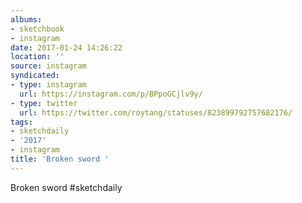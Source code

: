 ```yaml
---
albums:
- sketchbook
- instagram
date: 2017-01-24 14:26:22
location: ''
source: instagram
syndicated:
- type: instagram
  url: https://instagram.com/p/BPpoGCjlv9y/
- type: twitter
  url: https://twitter.com/roytang/statuses/823899792757682176/
tags:
- sketchdaily
- '2017'
- instagram
title: 'Broken sword '
---
```


Broken sword #sketchdaily